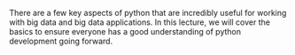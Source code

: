 There are a few key aspects of python that are incredibly useful for working with big data and big data applications. In this lecture, we will cover the basics to ensure everyone has a good understanding of python development going forward.
